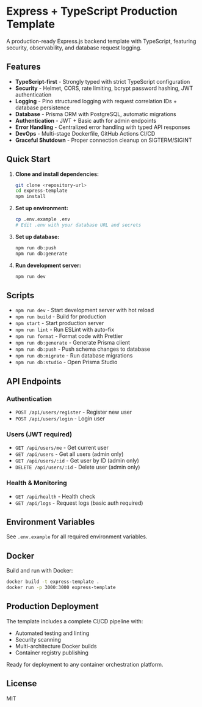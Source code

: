 # Express + TypeScript Production Template

A production-ready Express.js backend template with TypeScript, featuring security, observability, and database request logging.

## Features

- **TypeScript-first** - Strongly typed with strict TypeScript configuration
- **Security** - Helmet, CORS, rate limiting, bcrypt password hashing, JWT authentication
- **Logging** - Pino structured logging with request correlation IDs + database persistence
- **Database** - Prisma ORM with PostgreSQL, automatic migrations
- **Authentication** - JWT + Basic auth for admin endpoints
- **Error Handling** - Centralized error handling with typed API responses
- **DevOps** - Multi-stage Dockerfile, GitHub Actions CI/CD
- **Graceful Shutdown** - Proper connection cleanup on SIGTERM/SIGINT

## Quick Start

1. **Clone and install dependencies:**
   ```bash
   git clone <repository-url>
   cd express-template
   npm install
   ```

2. **Set up environment:**
   ```bash
   cp .env.example .env
   # Edit .env with your database URL and secrets
   ```

3. **Set up database:**
   ```bash
   npm run db:push
   npm run db:generate
   ```

4. **Run development server:**
   ```bash
   npm run dev
   ```

## Scripts

- `npm run dev` - Start development server with hot reload
- `npm run build` - Build for production
- `npm start` - Start production server
- `npm run lint` - Run ESLint with auto-fix
- `npm run format` - Format code with Prettier
- `npm run db:generate` - Generate Prisma client
- `npm run db:push` - Push schema changes to database
- `npm run db:migrate` - Run database migrations
- `npm run db:studio` - Open Prisma Studio

## API Endpoints

### Authentication
- `POST /api/users/register` - Register new user
- `POST /api/users/login` - Login user

### Users (JWT required)
- `GET /api/users/me` - Get current user
- `GET /api/users` - Get all users (admin only)
- `GET /api/users/:id` - Get user by ID (admin only)
- `DELETE /api/users/:id` - Delete user (admin only)

### Health & Monitoring
- `GET /api/health` - Health check
- `GET /api/logs` - Request logs (basic auth required)

## Environment Variables

See `.env.example` for all required environment variables.

## Docker

Build and run with Docker:
```bash
docker build -t express-template .
docker run -p 3000:3000 express-template
```

## Production Deployment

The template includes a complete CI/CD pipeline with:
- Automated testing and linting
- Security scanning
- Multi-architecture Docker builds
- Container registry publishing

Ready for deployment to any container orchestration platform.

## License

MIT